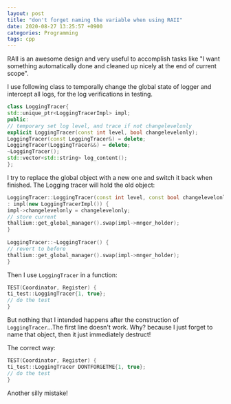 ```yaml
---
layout: post
title: "don't forget naming the variable when using RAII"
date: 2020-08-27 13:25:57 +0900
categories: Programming
tags: cpp
---
```


RAII is an awesome design and very useful to accomplish tasks like "I want something automatically done and cleaned up nicely at the end of current scope".  
  

I use following class to temporally change the global state of logger and intercept all logs, for the log verifications in testing.  

```cpp  
class LoggingTracer{  
std::unique_ptr<LoggingTracerImpl> impl;  
public:  
// temporary set log level, and trace if not changelevelonly  
explicit LoggingTracer(const int level, bool changelevelonly);  
LoggingTracer(const LoggingTracer&) = delete;  
LoggingTracer(LoggingTracer&&) = delete;  
~LoggingTracer();  
std::vector<std::string> log_content();  
};  
```  

I try to replace the global object with a new one and switch it back when finished. The Logging tracer will hold the old object:  

```cpp  
LoggingTracer::LoggingTracer(const int level, const bool changelevelonly)  
: impl(new LoggingTracerImpl()) {  
impl->changelevelonly = changelevelonly;  
// store current  
thallium::get_global_manager().swap(impl->mnger_holder);  
}  
  
LoggingTracer::~LoggingTracer() {  
// revert to before  
thallium::get_global_manager().swap(impl->mnger_holder);  
}  
```  

Then I use `LoggingTracer` in a function:  

```cpp  
TEST(Coordinator, Register) {  
ti_test::LoggingTracer{1, true};  
// do the test  
}  
```  

But nothing that I intended happens after the construction of `LoggingTracer`...The first line doesn't work. Why? because I just forget to name that object, then it just immediately destruct!  
  
The correct way:
```cpp  
TEST(Coordinator, Register) {  
ti_test::LoggingTracer DONTFORGETME{1, true};  
// do the test  
}  
```  
Another silly mistake!
